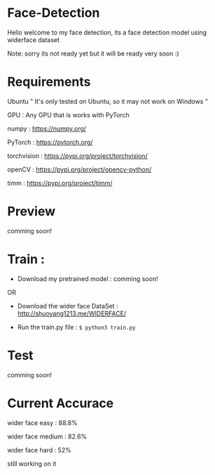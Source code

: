 # Face-Detection
Hello welcome to my face detection,
its a face detection model using widerface dataset 

Note: sorry its not ready yet but it will be ready very soon :) 
# Requirements

Ubuntu      " It's only tested on Ubuntu, so it may not work on Windows "

GPU : Any GPU that is works with PyTorch

numpy : https://numpy.org/

PyTorch : https://pytorch.org/

torchvision : https://pypi.org/project/torchvision/

openCV : https://pypi.org/project/opencv-python/

timm : https://pypi.org/project/timm/

# Preview  

comming soon!
# Train :

* Download my pretrained model : comming soon!

OR 

* Download the wider face DataSet :  http://shuoyang1213.me/WIDERFACE/
 
* Run the train.py file : `$ python3 train.py`

# Test 

comming soon!

# Current Accurace

wider face easy : 88.8%

wider face medium : 82.6%

wider face hard : 52%

still working on it 
